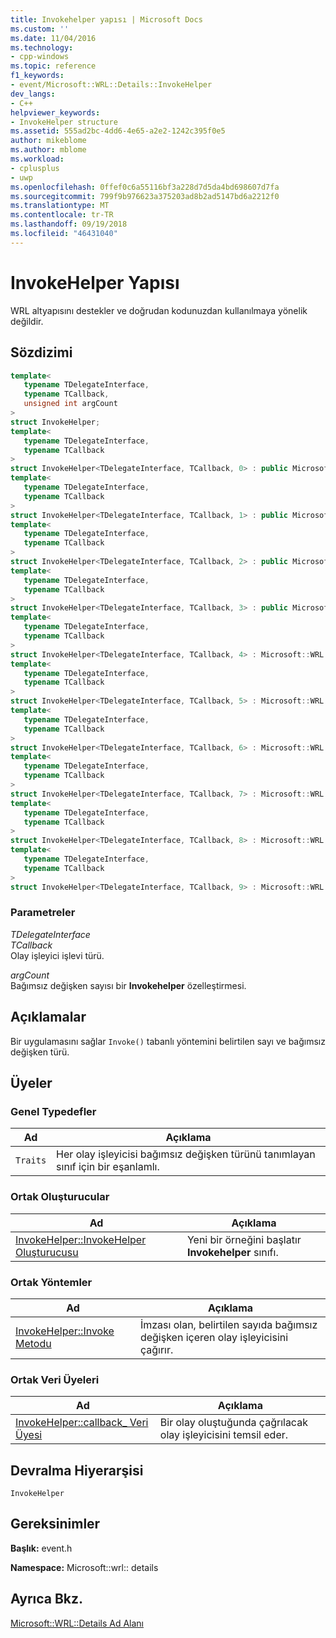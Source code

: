 ```yaml
---
title: Invokehelper yapısı | Microsoft Docs
ms.custom: ''
ms.date: 11/04/2016
ms.technology:
- cpp-windows
ms.topic: reference
f1_keywords:
- event/Microsoft::WRL::Details::InvokeHelper
dev_langs:
- C++
helpviewer_keywords:
- InvokeHelper structure
ms.assetid: 555ad2bc-4dd6-4e65-a2e2-1242c395f0e5
author: mikeblome
ms.author: mblome
ms.workload:
- cplusplus
- uwp
ms.openlocfilehash: 0ffef0c6a55116bf3a228d7d5da4bd698607d7fa
ms.sourcegitcommit: 799f9b976623a375203ad8b2ad5147bd6a2212f0
ms.translationtype: MT
ms.contentlocale: tr-TR
ms.lasthandoff: 09/19/2018
ms.locfileid: "46431040"
---
```

# <a name="invokehelper-structure"></a>InvokeHelper Yapısı

WRL altyapısını destekler ve doğrudan kodunuzdan kullanılmaya yönelik değildir.

## <a name="syntax"></a>Sözdizimi

```cpp
template<
   typename TDelegateInterface,
   typename TCallback,
   unsigned int argCount
>
struct InvokeHelper;
template<
   typename TDelegateInterface,
   typename TCallback
>
struct InvokeHelper<TDelegateInterface, TCallback, 0> : public Microsoft::WRL::RuntimeClass<RuntimeClassFlags<Delegate>, TDelegateInterface>;
template<
   typename TDelegateInterface,
   typename TCallback
>
struct InvokeHelper<TDelegateInterface, TCallback, 1> : public Microsoft::WRL::RuntimeClass<RuntimeClassFlags<Delegate>, TDelegateInterface>;
template<
   typename TDelegateInterface,
   typename TCallback
>
struct InvokeHelper<TDelegateInterface, TCallback, 2> : public Microsoft::WRL::RuntimeClass<RuntimeClassFlags<Delegate>, TDelegateInterface>;
template<
   typename TDelegateInterface,
   typename TCallback
>
struct InvokeHelper<TDelegateInterface, TCallback, 3> : public Microsoft::WRL::RuntimeClass<RuntimeClassFlags<Delegate>, TDelegateInterface>;
template<
   typename TDelegateInterface,
   typename TCallback
>
struct InvokeHelper<TDelegateInterface, TCallback, 4> : Microsoft::WRL::RuntimeClass<RuntimeClassFlags<Delegate>, TDelegateInterface>;
template<
   typename TDelegateInterface,
   typename TCallback
>
struct InvokeHelper<TDelegateInterface, TCallback, 5> : Microsoft::WRL::RuntimeClass<RuntimeClassFlags<Delegate>, TDelegateInterface>;
template<
   typename TDelegateInterface,
   typename TCallback
>
struct InvokeHelper<TDelegateInterface, TCallback, 6> : Microsoft::WRL::RuntimeClass<RuntimeClassFlags<Delegate>, TDelegateInterface>;
template<
   typename TDelegateInterface,
   typename TCallback
>
struct InvokeHelper<TDelegateInterface, TCallback, 7> : Microsoft::WRL::RuntimeClass<RuntimeClassFlags<Delegate>, TDelegateInterface>;
template<
   typename TDelegateInterface,
   typename TCallback
>
struct InvokeHelper<TDelegateInterface, TCallback, 8> : Microsoft::WRL::RuntimeClass<RuntimeClassFlags<Delegate>, TDelegateInterface>;
template<
   typename TDelegateInterface,
   typename TCallback
>
struct InvokeHelper<TDelegateInterface, TCallback, 9> : Microsoft::WRL::RuntimeClass<RuntimeClassFlags<Delegate>, TDelegateInterface>;
```

### <a name="parameters"></a>Parametreler

*TDelegateInterface*<br/>
*TCallback*  
Olay işleyici işlevi türü.

*argCount*<br/>
Bağımsız değişken sayısı bir **Invokehelper** özelleştirmesi.

## <a name="remarks"></a>Açıklamalar

Bir uygulamasını sağlar `Invoke()` tabanlı yöntemini belirtilen sayı ve bağımsız değişken türü.

## <a name="members"></a>Üyeler

### <a name="public-typedefs"></a>Genel Typedefler

|Ad|Açıklama|
|----------|-----------------|
|`Traits`|Her olay işleyicisi bağımsız değişken türünü tanımlayan sınıf için bir eşanlamlı.|

### <a name="public-constructors"></a>Ortak Oluşturucular

|Ad|Açıklama|
|----------|-----------------|
|[InvokeHelper::InvokeHelper Oluşturucusu](../windows/invokehelper-invokehelper-constructor.md)|Yeni bir örneğini başlatır **Invokehelper** sınıfı.|

### <a name="public-methods"></a>Ortak Yöntemler

|Ad|Açıklama|
|----------|-----------------|
|[InvokeHelper::Invoke Metodu](../windows/invokehelper-invoke-method.md)|İmzası olan, belirtilen sayıda bağımsız değişken içeren olay işleyicisini çağırır.|

### <a name="public-data-members"></a>Ortak Veri Üyeleri

|Ad|Açıklama|
|----------|-----------------|
|[InvokeHelper::callback_ Veri Üyesi](../windows/invokehelper-callback-data-member.md)|Bir olay oluştuğunda çağrılacak olay işleyicisini temsil eder.|

## <a name="inheritance-hierarchy"></a>Devralma Hiyerarşisi

`InvokeHelper`

## <a name="requirements"></a>Gereksinimler

**Başlık:** event.h

**Namespace:** Microsoft::wrl:: details

## <a name="see-also"></a>Ayrıca Bkz.

[Microsoft::WRL::Details Ad Alanı](../windows/microsoft-wrl-details-namespace.md)